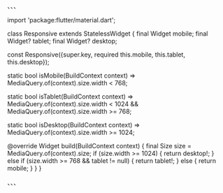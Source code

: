 、、、

import 'package:flutter/material.dart';

class Responsive extends StatelessWidget {
final Widget mobile;
final Widget? tablet;
final Widget? desktop;

const Responsive({super.key, required this.mobile, this.tablet, this.desktop});

static bool isMobile(BuildContext context) => MediaQuery.of(context).size.width < 768;

static bool isTablet(BuildContext context) => MediaQuery.of(context).size.width < 1024 && MediaQuery.of(context).size.width >= 768;

static bool isDesktop(BuildContext context) => MediaQuery.of(context).size.width >= 1024;

@override
Widget build(BuildContext context) {
final Size size = MediaQuery.of(context).size;
if (size.width >= 1024) {
return desktop!;
} else if (size.width >= 768 && tablet != null) {
return tablet!;
} else {
return mobile;
}
}
}

、、、
